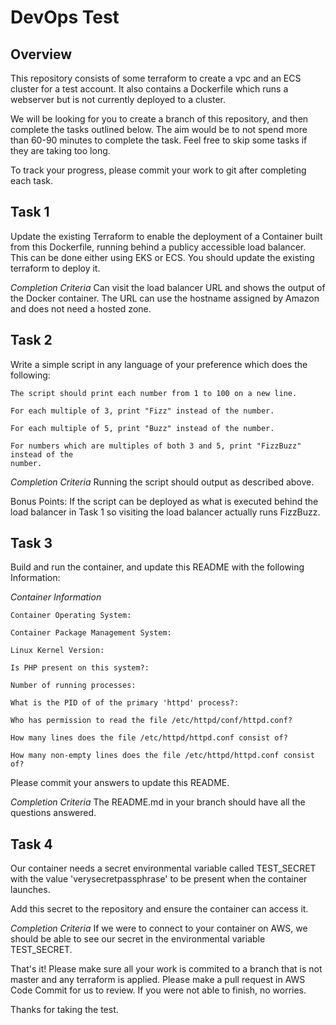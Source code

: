DevOps Test
===========

Overview
---------

This repository consists of some terraform to create a vpc and an ECS cluster
for a test account. It also contains a Dockerfile which runs a webserver but is
not currently deployed to a cluster.

We will be looking for you to create a branch of this repository, and then
complete the tasks outlined below. The aim would be to not spend more than 60-90
minutes to complete the task. Feel free to skip some tasks if they are taking
too long.

To track your progress, please commit your work to git after completing
each task.

Task 1
------

Update the existing Terraform to enable the deployment of a Container built from
this Dockerfile, running behind a publicy accessible load balancer.
This can be done either using EKS or ECS. You should update the existing terraform 
to deploy it. 

*Completion Criteria* Can visit the load balancer URL and shows the output of
the Docker container. The URL can use the hostname assigned by Amazon and does
not need a hosted zone.

Task 2
------

Write a simple script in any language of your preference which does the
following:

```
The script should print each number from 1 to 100 on a new line.

For each multiple of 3, print "Fizz" instead of the number.

For each multiple of 5, print "Buzz" instead of the number.

For numbers which are multiples of both 3 and 5, print "FizzBuzz" instead of the
number.
```

*Completion Criteria* Running the script should output as described above.

Bonus Points: If the script can be deployed as what is executed behind the load
balancer in Task 1 so visiting the load balancer actually runs FizzBuzz.

Task 3
------

Build and run the container, and update this README with the following Information:

*Container Information*

    Container Operating System:

    Container Package Management System:

    Linux Kernel Version:

    Is PHP present on this system?:

    Number of running processes:

    What is the PID of of the primary 'httpd' process?:

    Who has permission to read the file /etc/httpd/conf/httpd.conf?

    How many lines does the file /etc/httpd/httpd.conf consist of?

    How many non-empty lines does the file /etc/httpd/httpd.conf consist of?

Please commit your answers to update this README.

*Completion Criteria* The README.md in your branch should have all the questions
answered.

Task 4
------

Our container needs a secret environmental variable called TEST_SECRET with the
value 'verysecretpassphrase' to be present when the container launches.

Add this secret to the repository and ensure the container can access it.

*Completion Criteria* If we were to connect to your container on AWS,
we should be able to see our secret in the environmental variable TEST_SECRET.

That's it! Please make sure all your work is commited to a branch that is not
master and any terraform is applied. Please make a pull request in AWS Code
Commit for us to review. If you were not able to finish, no worries.

Thanks for taking the test.
